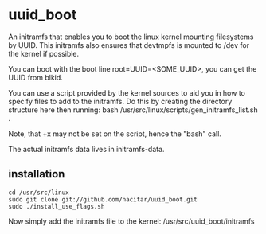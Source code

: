 uuid_boot
=========

An initramfs that enables you to boot the linux kernel mounting filesystems by UUID.
This initramfs also ensures that devtmpfs is mounted to /dev for the kernel if possible.


You can boot with the boot line root=UUID=<SOME_UUID>, you can get the UUID from blkid.

You can use a script provided by the kernel sources to aid you in how to specify files to add to the initramfs.
Do this by creating the directory structure here then running:
    bash /usr/src/linux/scripts/gen_initramfs_list.sh .

Note, that +x may not be set on the script, hence the "bash" call.

The actual initramfs data lives in initramfs-data.


installation
------------
    cd /usr/src/linux
    sudo git clone git://github.com/nacitar/uuid_boot.git
    sudo ./install_use_flags.sh

Now simply add the initramfs file to the kernel:
    /usr/src/uuid_boot/initramfs
